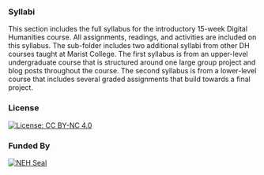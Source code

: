 ### Syllabi

This section includes the full syllabus for the introductory 15-week Digital Humanities course.  All assignments, readings, and activities are included on this syllabus.  The sub-folder includes two additional syllabi from other DH courses taught at Marist College.  The first syllabus is from an upper-level undergraduate course that is structured around one large group project and blog posts throughout the course. The second syllabus is from a lower-level course that includes several graded assignments that build towards a final project.

### License

[![License: CC BY-NC 4.0](https://licensebuttons.net/l/by-nc/4.0/88x31.png)](http://creativecommons.org/licenses/by-nc/4.0/)

### Funded By

[![NEH Seal](https://github.com/marist-asc/dhcourse/blob/master/images/neh_sealblck200.jpg)](https://www.neh.gov/)